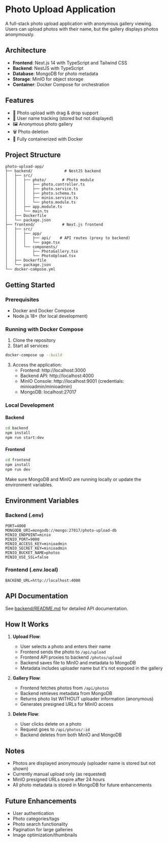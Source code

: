 # Photo Upload Application

A full-stack photo upload application with anonymous gallery viewing. Users can upload photos with their name, but the gallery displays photos anonymously.

## Architecture

- **Frontend**: Next.js 14 with TypeScript and Tailwind CSS
- **Backend**: NestJS with TypeScript
- **Database**: MongoDB for photo metadata
- **Storage**: MinIO for object storage
- **Container**: Docker Compose for orchestration

## Features

- 📸 Photo upload with drag & drop support
- 👤 User name tracking (stored but not displayed)
- 🖼️ Anonymous photo gallery
- 🗑️ Photo deletion
- 🐳 Fully containerized with Docker

## Project Structure

```
photo-upload-app/
├── backend/              # NestJS backend
│   ├── src/
│   │   ├── photo/       # Photo module
│   │   │   ├── photo.controller.ts
│   │   │   ├── photo.service.ts
│   │   │   ├── photo.schema.ts
│   │   │   ├── minio.service.ts
│   │   │   └── photo.module.ts
│   │   ├── app.module.ts
│   │   └── main.ts
│   ├── Dockerfile
│   └── package.json
├── frontend/            # Next.js frontend
│   ├── src/
│   │   ├── app/
│   │   │   ├── api/    # API routes (proxy to backend)
│   │   │   └── page.tsx
│   │   └── components/
│   │       ├── PhotoGallery.tsx
│   │       └── PhotoUpload.tsx
│   ├── Dockerfile
│   └── package.json
└── docker-compose.yml
```

## Getting Started

### Prerequisites

- Docker and Docker Compose
- Node.js 18+ (for local development)

### Running with Docker Compose

1. Clone the repository
2. Start all services:

```bash
docker-compose up --build
```

3. Access the application:
   - Frontend: http://localhost:3000
   - Backend API: http://localhost:4000
   - MinIO Console: http://localhost:9001 (credentials: minioadmin/minioadmin)
   - MongoDB: localhost:27017

### Local Development

#### Backend

```bash
cd backend
npm install
npm run start:dev
```

#### Frontend

```bash
cd frontend
npm install
npm run dev
```

Make sure MongoDB and MinIO are running locally or update the environment variables.

## Environment Variables

### Backend (.env)
```
PORT=4000
MONGODB_URI=mongodb://mongo:27017/photo-upload-db
MINIO_ENDPOINT=minio
MINIO_PORT=9000
MINIO_ACCESS_KEY=minioadmin
MINIO_SECRET_KEY=minioadmin
MINIO_BUCKET_NAME=photos
MINIO_USE_SSL=false
```

### Frontend (.env.local)
```
BACKEND_URL=http://localhost:4000
```

## API Documentation

See [backend/README.md](backend/README.md) for detailed API documentation.

## How It Works

1. **Upload Flow**:
   - User selects a photo and enters their name
   - Frontend sends the photo to `/api/upload`
   - Frontend API proxies to backend `/photos/upload`
   - Backend saves file to MinIO and metadata to MongoDB
   - Metadata includes uploader name but it's not exposed in the gallery

2. **Gallery Flow**:
   - Frontend fetches photos from `/api/photos`
   - Backend retrieves metadata from MongoDB
   - Returns photo list WITHOUT uploader information (anonymous)
   - Generates presigned URLs for MinIO access

3. **Delete Flow**:
   - User clicks delete on a photo
   - Request goes to `/api/photos/:id`
   - Backend deletes from both MinIO and MongoDB

## Notes

- Photos are displayed anonymously (uploader name is stored but not shown)
- Currently manual upload only (as requested)
- MinIO presigned URLs expire after 24 hours
- All photo metadata is stored in MongoDB for future enhancements

## Future Enhancements

- User authentication
- Photo categories/tags
- Photo search functionality
- Pagination for large galleries
- Image optimization/thumbnails
